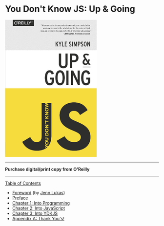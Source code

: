 # You Don't Know JS: Up & Going

<img src="cover.jpg" width="300">

-----

**Purchase digital/print copy from O'Reilly**

-----

[Table of Contents](toc.md)

* [Foreword](foreword.md) (by [Jenn Lukas](http://jennlukas.com))
* [Preface](../preface.md)
* [Chapter 1: Into Programming](ch1.md)
* [Chapter 2: Into JavaScript](ch2.md)
* [Chapter 3: Into YDKJS](ch3.md)
* [Appendix A: Thank You's!](apA.md)
